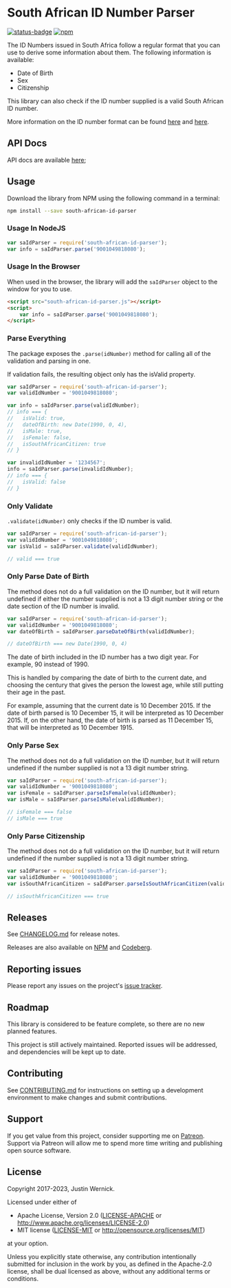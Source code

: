 # South African ID Number Parser

[![status-badge](https://ci.codeberg.org/api/badges/worthe-it/south-african-id-parser/status.svg)](https://ci.codeberg.org/worthe-it/south-african-id-parser)
[![npm](https://img.shields.io/npm/v/south-african-id-parser)](https://www.npmjs.com/package/south-african-id-parser)

The ID Numbers issued in South Africa follow a regular format that you
can use to derive some information about them. The following
information is available:

* Date of Birth
* Sex
* Citizenship

This library can also check if the ID number supplied is a valid South
African ID number.

More information on the ID number format can be found
[here](https://web.archive.org/web/20200101101847/http://geekswithblogs.net/willemf/archive/2005/10/30/58561.aspx)
and [here](http://knowles.co.za/generating-south-african-id-numbers/).

## API Docs

API docs are available [here](https://worthe-it.codeberg.page/south-african-id-parser/);

## Usage

Download the library from NPM using the following command in a terminal:

```sh
npm install --save south-african-id-parser
```

### Usage In NodeJS

```js
var saIdParser = require('south-african-id-parser');
var info = saIdParser.parse('9001049818080');
```

### Usage In the Browser

When used in the browser, the library will add the `saIdParser` object
to the window for you to use.

```html
<script src="south-african-id-parser.js"></script>
<script>
    var info = saIdParser.parse('9001049818080');
</script>
```

### Parse Everything

The package exposes the `.parse(idNumber)` method for calling all of
the validation and parsing in one.

If validation fails, the resulting object only has the isValid property.

```js
var saIdParser = require('south-african-id-parser');
var validIdNumber = '9001049818080';

var info = saIdParser.parse(validIdNumber);
// info === {
//   isValid: true,
//   dateOfBirth: new Date(1990, 0, 4),
//   isMale: true,
//   isFemale: false,
//   isSouthAfricanCitizen: true
// }

var invalidIdNumber = '1234567';
info = saIdParser.parse(invalidIdNumber);
// info === {
//   isValid: false
// }
```

### Only Validate

`.validate(idNumber)` only checks if the ID number is valid.

```js
var saIdParser = require('south-african-id-parser');
var validIdNumber = '9001049818080';
var isValid = saIdParser.validate(validIdNumber);

// valid === true
```

### Only Parse Date of Birth

The method does not do a full validation on the ID number, but it will
return undefined if either the number supplied is not a 13 digit
number string or the date section of the ID number is invalid.

```js
var saIdParser = require('south-african-id-parser');
var validIdNumber = '9001049818080';
var dateOfBirth = saIdParser.parseDateOfBirth(validIdNumber);

// dateOfBirth === new Date(1990, 0, 4)
```

The date of birth included in the ID number has a two digit year. For
example, 90 instead of 1990.

This is handled by comparing the date of birth to the current date,
and choosing the century that gives the person the lowest age, while
still putting their age in the past.

For example, assuming that the current date is 10 December 2015. If
the date of birth parsed is 10 December 15, it will be interpreted as
10 December 2015. If, on the other hand, the date of birth is parsed
as 11 December 15, that will be interpreted as 10 December 1915.

### Only Parse Sex

The method does not do a full validation on the ID number, but it will
return undefined if the number supplied is not a 13 digit number
string.

```js
var saIdParser = require('south-african-id-parser');
var validIdNumber = '9001049818080';
var isFemale = saIdParser.parseIsFemale(validIdNumber);
var isMale = saIdParser.parseIsMale(validIdNumber);

// isFemale === false
// isMale === true
```

### Only Parse Citizenship

The method does not do a full validation on the ID number, but it will
return undefined if the number supplied is not a 13 digit number
string.

```js
var saIdParser = require('south-african-id-parser');
var validIdNumber = '9001049818080';
var isSouthAfricanCitizen = saIdParser.parseIsSouthAfricanCitizen(validIdNumber);

// isSouthAfricanCitizen === true
```

## Releases

See [CHANGELOG.md](https://codeberg.org/worthe-it/south-african-id-parser/src/branch/main/CHANGELOG.md)
for release notes.

Releases are also available on
[NPM](https://www.npmjs.com/package/south-african-id-parser) and
[Codeberg](https://codeberg.org/worthe-it/south-african-id-parser/releases).

## Reporting issues

Please report any issues on the project's [issue
tracker](https://codeberg.org/worthe-it/south-african-id-parser/issues).

## Roadmap

This library is considered to be feature complete, so there are no new planned
features.

This project is still actively maintained. Reported issues will be addressed,
and dependencies will be kept up to date.

## Contributing

See [CONTRIBUTING.md](https://codeberg.org/worthe-it/south-african-id-parser/src/branch/main/CONTRIBUTING.md)
for instructions on setting up a development environment to make changes and
submit contributions.

## Support

If you get value from this project, consider supporting me on
[Patreon](https://www.patreon.com/worthe_it). Support via Patreon will allow me
to spend more time writing and publishing open source software.

## License

Copyright 2017-2023, Justin Wernick.

Licensed under either of

* Apache License, Version 2.0
  ([LICENSE-APACHE](LICENSE-APACHE) or <http://www.apache.org/licenses/LICENSE-2.0>)
* MIT license
  ([LICENSE-MIT](LICENSE-MIT) or <http://opensource.org/licenses/MIT>)

at your option.

Unless you explicitly state otherwise, any contribution intentionally submitted
for inclusion in the work by you, as defined in the Apache-2.0 license, shall be
dual licensed as above, without any additional terms or conditions.
